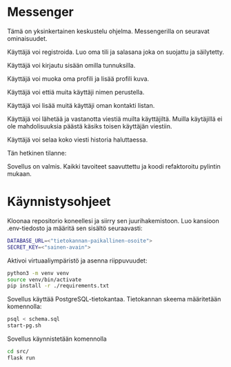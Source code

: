 # Messenger

Tämä on yksinkertainen keskustelu ohjelma. Messengerilla on seuravat ominaisuudet.

Käyttäjä voi registroida. Luo oma tili ja salasana joka on suojattu ja säilytetty.

Käyttäjä voi kirjautu sisään omilla tunnuksilla.

Käyttäjä voi muoka oma profili ja lisää profili kuva.

Käyttäjä voi ettiä muita käyttäji nimen perustella.

Käyttäjä voi lisää muitä käyttäji oman kontakti listan.

Käyttäjä voi lähetää ja vastanotta viestiä muilta käyttäjiltä. Muilla käytäjillä ei ole mahdolisuuksia päästä käsiks toisen käyttäjän viestiin.

Käyttäjä voi selaa koko viesti historia haluttaessa.

Tän hetkinen tilanne:

Sovellus on valmis. Kaikki tavoiteet saavuttettu ja koodi refaktoroitu pylintin mukaan.


# Käynnistysohjeet

Kloonaa repositorio koneellesi ja siirry sen juurihakemistoon. Luo kansioon .env-tiedosto ja määritä sen sisältö seuraavasti:
```bash
DATABASE_URL=<"tietokannan-paikallinen-osoite">
SECRET_KEY=<"sainen-avain">
```

Aktivoi virtuaaliympäristö ja asenna riippuvuudet:
```bash
python3 -m venv venv
source venv/bin/activate
pip install -r ./requirements.txt
```

Sovellus käyttää PostgreSQL-tietokantaa. Tietokannan skeema määritetään komennolla:
```bash
psql < schema.sql
start-pg.sh
```

Sovellus käynnistetään komennolla
```bash
cd src/
flask run
```


